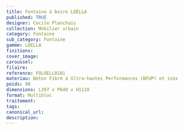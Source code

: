 ```yaml
---
title: Fontaine à boire LOËLLA
published: TRUE
designer: Cecile Planchais
collection: Mobilier urbain
category: Fontaine
sub_category: Fontaine
gamme: LOELLA
finitions: 
cover_image: 
caroussel: 
filaire: 
reference: FOLOELL0101
materiau: Béton Fibré à Ultra-hautes Performances (BFUP) et inox
poids: 98
dimensions: L397 x P640 x H1110
format: Multibloc
traitement: 
tags: 
canonical_url: 
description: 
---
```

